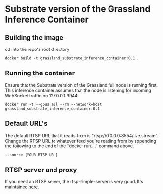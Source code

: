 # Substrate version of the Grassland Inference Container

## Building the image

cd into the repo's root directory


```
docker build -t grassland_substrate_inference_container:0.1 .
```

## Running the container

Ensure that the Substrate version of the Grassland full node is running first. This inference container assumes that the node is listening for incoming WebSocket traffic on 127.0.0.1:9944

```
docker run -t --gpus all --rm --network=host grassland_substrate_inference_container:0.1
```

## Default URL's

The default RTSP URL that it reads from is "rtsp://0.0.0.0:8554/live.stream". Change the RTSP URL to whatever feed you're reading from by appending the following to the end of the "docker run...." command above.

```
--source [YOUR RTSP URL]
```

## RTSP server and proxy

If you need an RTSP server, the rtsp-simple-server is very good. It's maintained [here](https://github.com/aler9/rtsp-simple-server).
